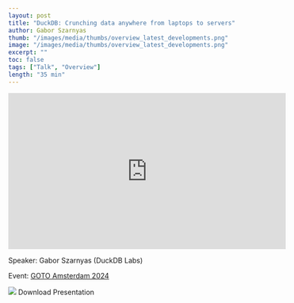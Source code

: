 ```yaml
---
layout: post
title: "DuckDB: Crunching data anywhere from laptops to servers"
author: Gabor Szarnyas
thumb: "/images/media/thumbs/overview_latest_developments.png"
image: "/images/media/thumbs/overview_latest_developments.png"
excerpt: ""
toc: false
tags: ["Talk", "Overview"]
length: "35 min"
---
```


<div class="video-container">
<iframe width="560" height="315" src="https://www.youtube-nocookie.com/embed/9Rdwh0rNaf0?si=7nUCLymvtVwG51nc" title="YouTube video player" frameborder="0" allow="accelerometer; autoplay; clipboard-write; encrypted-media; gyroscope; picture-in-picture; web-share" referrerpolicy="strict-origin-when-cross-origin" allowfullscreen></iframe>
</div>

Speaker: Gabor Szarnyas (DuckDB Labs)

Event: [GOTO Amsterdam 2024](https://gotoams.nl/2024/)

<div class="box-link-wrapper">
	<div class="box-link full-width">
		<a href="https://blobs.duckdb.org/slides/goto-amsterdam-2024-duckdb-gabor-szarnyas.pdf"></a>
		<span class="symbol"><img src="{% link images/icons/doc.svg %}"></span>
		<span>Download Presentation</span>
		<span class="chevron"></span>
	</div>
</div>
